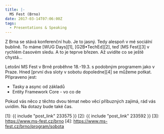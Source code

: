 ```yaml
---
title: |-
  MS Fest (Brno)
date: 2017-03-14T07:06:00Z
tags:
  - Presentations & Speaking
---
```

Z Brna se stává konferenční hub. Je to jasný. Tedy alespoň v mé sociální bublině. To máme [WUG Days][1], [G2B•TechEd][2], teď [MS Fest][3] v rychlém časovém sledu. A to je teprve březen. Až uvidíte co se ještě chystá...

Letošní MS Fest v Brně proběhne 18.-19.3. s podobným programem jako v Praze. Hned [první dva sloty v sobotu dopoledne][4] se můžeme potkat. Připraveno jest:

* Tasky a async od základů
* Entity Framework Core - vo co de

Pokud vás něco z těchto dvou témat nebo věcí příbuzných zajímá, rád vás uvidím. Na dotazy bude také čas.

[1]: {{ include "post_link" 233575 }}
[2]: {{ include "post_link" 233592 }}
[3]: https://www.ms-fest.cz/brno
[4]: https://www.ms-fest.cz/brno/program/sobota